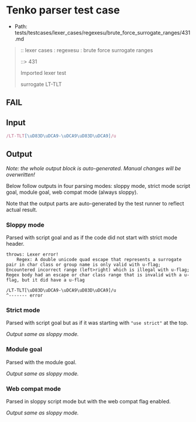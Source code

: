 # Tenko parser test case

- Path: tests/testcases/lexer_cases/regexesu/brute_force_surrogate_ranges/431.md

> :: lexer cases : regexesu : brute force surrogate ranges
>
> ::> 431
>
> Imported lexer test
>
> surrogate LT-TLT

## FAIL

## Input

`````js
/LT-TLT[\uD83D\uDCA9-\uDCA9\uD83D\uDCA9]/u
`````

## Output

_Note: the whole output block is auto-generated. Manual changes will be overwritten!_

Below follow outputs in four parsing modes: sloppy mode, strict mode script goal, module goal, web compat mode (always sloppy).

Note that the output parts are auto-generated by the test runner to reflect actual result.

### Sloppy mode

Parsed with script goal and as if the code did not start with strict mode header.

`````
throws: Lexer error!
    Regex: A double unicode quad escape that represents a surrogate pair in char class or group name is only valid with u-flag; Encountered incorrect range (left>right) which is illegal with u-flag; Regex body had an escape or char class range that is invalid with a u-flag, but it did have a u-flag

/LT-TLT[\uD83D\uDCA9-\uDCA9\uD83D\uDCA9]/u
^------- error
`````

### Strict mode

Parsed with script goal but as if it was starting with `"use strict"` at the top.

_Output same as sloppy mode._

### Module goal

Parsed with the module goal.

_Output same as sloppy mode._

### Web compat mode

Parsed in sloppy script mode but with the web compat flag enabled.

_Output same as sloppy mode._
